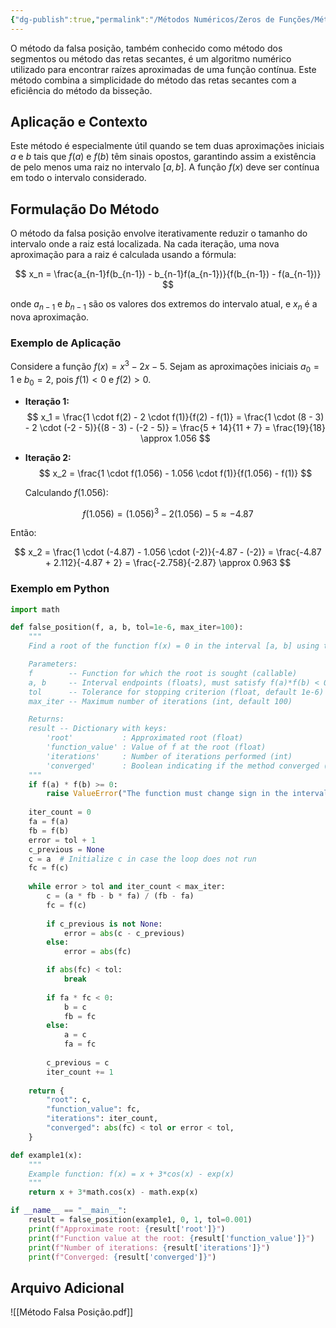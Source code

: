 ```yaml
---
{"dg-publish":true,"permalink":"/Métodos Numéricos/Zeros de Funções/Método da Falsa Posição/","created":"2025-05-20T13:30:13.846-03:00"}
---
```



O método da falsa posição, também conhecido como método dos segmentos ou método das retas secantes, é um algoritmo numérico utilizado para encontrar raízes aproximadas de uma função contínua. Este método combina a simplicidade do método das retas secantes com a eficiência do método da bisseção.

## Aplicação e Contexto

Este método é especialmente útil quando se tem duas aproximações iniciais $a$ e $b$ tais que $f(a)$ e $f(b)$ têm sinais opostos, garantindo assim a existência de pelo menos uma raiz no intervalo $[a, b]$. A função $f(x)$ deve ser contínua em todo o intervalo considerado.

## Formulação Do Método

O método da falsa posição envolve iterativamente reduzir o tamanho do intervalo onde a raiz está localizada. Na cada iteração, uma nova aproximação para a raiz é calculada usando a fórmula:

$$
x_n = \frac{a_{n-1}f(b_{n-1}) - b_{n-1}f(a_{n-1})}{f(b_{n-1}) - f(a_{n-1})}
$$

onde $a_{n-1}$ e $b_{n-1}$ são os valores dos extremos do intervalo atual, e $x_n$ é a nova aproximação.

### Exemplo de Aplicação

Considere a função $f(x) = x^3 - 2x - 5$. Sejam as aproximações iniciais $a_0 = 1$ e $b_0 = 2$, pois $f(1) < 0$ e $f(2) > 0$.

- **Iteração 1:**
$$
x_1 = \frac{1 \cdot f(2) - 2 \cdot f(1)}{f(2) - f(1)} = \frac{1 \cdot (8 - 3) - 2 \cdot (-2 - 5)}{(8 - 3) - (-2 - 5)} = \frac{5 + 14}{11 + 7} = \frac{19}{18} \approx 1.056
$$
- **Iteração 2:**
$$
x_2 = \frac{1 \cdot f(1.056) - 1.056 \cdot f(1)}{f(1.056) - f(1)}
$$

  Calculando $f(1.056)$:

$$
f(1.056) = (1.056)^3 - 2(1.056) - 5 \approx -4.87
$$

  Então:

$$
x_2 = \frac{1 \cdot (-4.87) - 1.056 \cdot (-2)}{-4.87 - (-2)} = \frac{-4.87 + 2.112}{-4.87 + 2} = \frac{-2.758}{-2.87} \approx 0.963
$$

### Exemplo em Python

```python
import math

def false_position(f, a, b, tol=1e-6, max_iter=100):
    """
    Find a root of the function f(x) = 0 in the interval [a, b] using the Regula Falsi (False Position) method.

    Parameters:
    f        -- Function for which the root is sought (callable)
    a, b     -- Interval endpoints (floats), must satisfy f(a)*f(b) < 0
    tol      -- Tolerance for stopping criterion (float, default 1e-6)
    max_iter -- Maximum number of iterations (int, default 100)

    Returns:
    result -- Dictionary with keys:
        'root'           : Approximated root (float)
        'function_value' : Value of f at the root (float)
        'iterations'     : Number of iterations performed (int)
        'converged'      : Boolean indicating if the method converged (bool)
    """
    if f(a) * f(b) >= 0:
        raise ValueError("The function must change sign in the interval [a, b].")
    
    iter_count = 0
    fa = f(a)
    fb = f(b)
    error = tol + 1
    c_previous = None
    c = a  # Initialize c in case the loop does not run
    fc = f(c)
    
    while error > tol and iter_count < max_iter:
        c = (a * fb - b * fa) / (fb - fa)
        fc = f(c)
        
        if c_previous is not None:
            error = abs(c - c_previous)
        else:
            error = abs(fc)

        if abs(fc) < tol:
            break
        
        if fa * fc < 0:
            b = c
            fb = fc
        else:
            a = c
            fa = fc
        
        c_previous = c
        iter_count += 1
    
    return {
        "root": c,
        "function_value": fc,
        "iterations": iter_count,
        "converged": abs(fc) < tol or error < tol,
    }

def example1(x):
    """
    Example function: f(x) = x + 3*cos(x) - exp(x)
    """
    return x + 3*math.cos(x) - math.exp(x)

if __name__ == "__main__":
    result = false_position(example1, 0, 1, tol=0.001)
    print(f"Approximate root: {result['root']}")
    print(f"Function value at the root: {result['function_value']}")
    print(f"Number of iterations: {result['iterations']}")
    print(f"Converged: {result['converged']}")
```

## Arquivo Adicional

![[Método Falsa Posição.pdf]]
